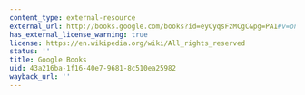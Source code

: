 ```yaml
---
content_type: external-resource
external_url: http://books.google.com/books?id=eyCyqsFzMCgC&pg=PA1#v=onepage
has_external_license_warning: true
license: https://en.wikipedia.org/wiki/All_rights_reserved
status: ''
title: Google Books
uid: 43a216ba-1f16-40e7-9681-8c510ea25982
wayback_url: ''
---
```

